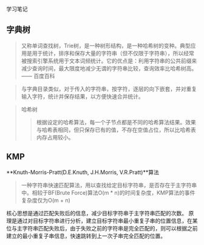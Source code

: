 学习笔记

## 字典树
> 又称单词查找树，Trie树，是一种树形结构，是一种哈希树的变种。典型应用是用于统计，排序和保存大量的字符串（但不仅限于字符串），所以经常被搜索引擎系统用于文本词频统计。它的优点是：利用字符串的公共前缀来减少查询时间，最大限度地减少无谓的字符串比较，查询效率比哈希树高。 —— 百度百科

> 与字典目录类似，对于传入的字符串，按字符，逐层的向下嵌套，并对重复输入字符，统计并保存结果，以方便快速合并统计。

> 哈希树
>> 根据设定的哈希算法，每一个子节点都是不同的哈希算法结果。效果与哈希表相同，但只保存已有的值，不存在空值占位，所以比哈希表内存占用较小。

## KMP
**Knuth-Morris-Pratt(D.E.Knuth, J.H.Morris, V.R.Pratt)**算法

> 一种字符串快速匹配算法，用以查找给定目标字符串，是否存在于主字符串中。相较于BF(Brute Force)算法O(m * n)的时间复杂度，KMP算法的事件复杂度仅为O(m + n)

核心思想是通过匹配失败后的信息，减少目标字符串于主字符串匹配的次数。
原理是通过对目标字符串进行分析，建立目标字符串最小重复子串的位置信息，在某位与主字符串匹配失败后，由于失败之前的字符串是完全匹配的，则可以根据之前建立的最小重复子串信息，快速跳转到上一次子串完全匹配的位置。
